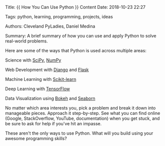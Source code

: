 Title: {{ How You Can Use Python }}
Content Date: 2018-10-23 22:27

Tags: python, learning, programming, projects, ideas

Authors: Cleveland PyLadies, Daniel Medina

Summary:  A brief summary of how you can use and apply Python to solve real-world problems.

Here are some of the ways that Python is used across multiple areas:

  Science with [SciPy](https://www.datacamp.com/community/tutorials/python-scipy-tutorial), [NumPy](https://www.machinelearningplus.com/python/numpy-tutorial-part1-array-python-examples/)

  Web Development with [Django](https://simpleisbetterthancomplex.com/series/2017/09/04/a-complete-beginners-guide-to-django-part-1.html) and [Flask](https://www.tutorialspoint.com/flask/)

  Machine Learning with [Scikit-learn](https://medium.com/@mwitiderrick/introduction-to-supervised-learning-with-python-scikit-learn-tutorial-966457dd33b9)

  Deep Learning with [TensorFlow](https://www.tensorflow.org/tutorials/)

  Data Visualization using [Bokeh](https://www.fullstackpython.com/blog/responsive-bar-charts-bokeh-flask-python-3.html) and [Seaborn](https://elitedatascience.com/python-seaborn-tutorial)


No matter which area interests you, pick a problem and break it down into manageable pieces.  Approach it step-by-step.  See what you can find online (Google, StackOverflow, YouTube, documentation) when you get stuck, and be sure to ask for help if you've hit an impasse.

These aren't the only ways to use Python.  What will you build using your awesome programming skills?